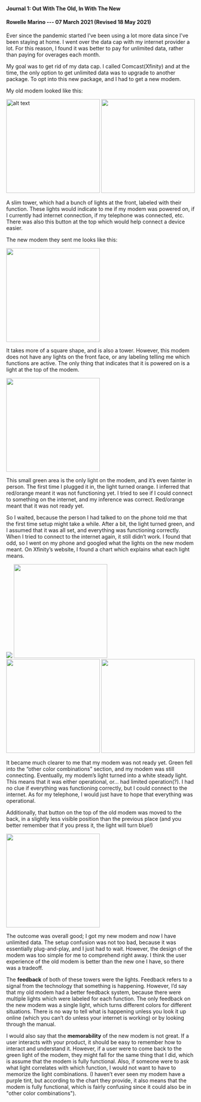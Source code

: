#### Journal 1: Out With The Old, In With The New
#### Rowelle Marino                   --- 07 March 2021 (Revised 18 May 2021)

Ever since the pandemic started I’ve been using a lot more data since I’ve been staying at home. I went over the data cap with my internet provider a lot. For this reason, I found it was better to pay for unlimited data, rather than paying for overages each month. 

My goal was to get rid of my data cap. I called Comcast(Xfinity) and at the time, the only option to get unlimited data was to upgrade to another package. To opt into this new package, and I had to get a new modem.

My old modem looked like this:

<img src="https://user-images.githubusercontent.com/60239910/110271198-60b3cb00-7f7c-11eb-876f-57976f0d0568.png" alt="alt text" width="250" height="250"> <img src="https://user-images.githubusercontent.com/60239910/110271491-0a935780-7f7d-11eb-9512-f94417fc3736.png" width ="250" height="250">


A slim tower, which had a bunch of lights at the front, labeled with their function. These lights would indicate to me if my modem was powered on, if I currently had internet connection, if my telephone was connected, etc. There was also this button at the top which would help connect a device easier.


The new modem they sent me looks like this:

<img src="https://user-images.githubusercontent.com/60239910/110271630-44fcf480-7f7d-11eb-8ebe-7c1a46fb3856.png" width ="250" height="250">


It takes more of a square shape, and is also a tower. However, this modem does not have any lights on the front face, or any labeling telling me which functions are active. The only thing that indicates that it is powered on is a light at the top of the modem.

<img src="https://user-images.githubusercontent.com/60239910/110271924-d2404900-7f7d-11eb-8295-c433e60c3695.png" width ="250" height="250">


This small green area is the only light on the modem, and it’s even fainter in person. The first time I plugged it in, the light turned orange. I inferred that red/orange meant it was not functioning yet. I tried to see if I could connect to something on the internet, and my inference was correct. Red/orange meant that it was not ready yet. 

So I waited, because the person I had talked to on the phone told me that the first time setup might take a while. After a bit, the light turned green, and I assumed that it was all set, and everything was functioning correctly. When I tried to connect to the internet again, it still didn’t work. I found that odd, so I went on my phone and googled what the lights on the new modem meant. On Xfinity’s website, I found a chart which explains what each light means. 

<img src="https://user-images.githubusercontent.com/60239910/110272186-70341380-7f7e-11eb-8fa6-a325596a15c9.png">


<img src="https://user-images.githubusercontent.com/60239910/118602249-4ad63980-b767-11eb-84b3-8a9fc98b5afd.png" width ="250" height="250">
<img src="https://user-images.githubusercontent.com/60239910/118602251-4b6ed000-b767-11eb-8441-d46f1a621bf3.png" width ="250" height="250">
<img src="https://user-images.githubusercontent.com/60239910/118602295-532e7480-b767-11eb-9ed6-7baf80267131.png" width ="250" height="250">

It became much clearer to me that my modem was not ready yet. Green fell into the “other color combinations” section, and my modem was still connecting. Eventually, my modem’s light turned into a white steady light. This means that it was either operational, or… had limited operation(?). I had no clue if everything was functioning correctly, but I could connect to the internet. As for my telephone, I would just have to hope that everything was operational.


Additionally, that button on the top of the old modem was moved to the back, in a slightly less visible position than the previous place (and you better remember that if you press it, the light will turn blue!)

<img src="https://user-images.githubusercontent.com/60239910/110272095-3236ef80-7f7e-11eb-88d3-06d40a43a7e8.png" width ="250" height="250">


The outcome was overall good; I got my new modem and now I have unlimited data. The setup confusion was not too bad, because it was essentially plug-and-play, and I just had to wait. However, the design of the modem was too simple for me to comprehend right away. I think the user experience of the old modem is better than the new one I have, so there was a tradeoff.

The **feedback** of both of these towers were the lights. Feedback refers to a signal from the technology that something is happening. However, I’d say that my old modem had a better feedback system, because there were multiple lights which were labeled for each function. The only feedback on the new modem was a single light, which turns different colors for different situations. There is no way to tell what is happening unless you look it up online (which you can’t do unless your internet is working) or by looking through the manual.

I would also say that the **memorability** of the new modem is not great. If a user interacts with your product, it should be easy to remember how to interact and understand it. However, if a user were to come back to the green light of the modem, they might fall for the same thing that I did, which is assume that the modem is fully functional. Also, if someone were to ask what light correlates with which function, I would not want to have to memorize the light combinations. (I haven’t ever seen my modem have a purple tint, but according to the chart they provide, it also means that the modem is fully functional, which is fairly confusing since it could also be in "other color combinations").
